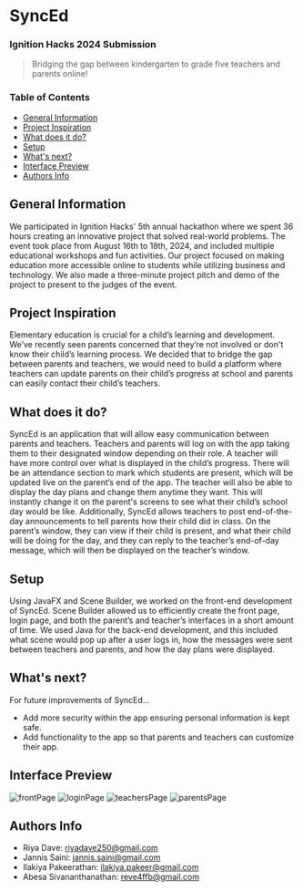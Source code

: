 # SyncEd
### Ignition Hacks 2024 Submission 

> Bridging the gap between kindergarten to grade five teachers and parents online!

### Table of Contents
- [General Information](https://github.com/asce2619/SyncEd#general-information)
- [Project Inspiration](https://github.com/asce2619/SyncEd#project-inspiration)
- [What does it do?](https://github.com/asce2619/SyncEd#what-does-it-do)
- [Setup](https://github.com/asce2619/SyncEd#setup)
- [What's next?](https://github.com/asce2619/SyncEd#setup)
- [Interface Preview](https://github.com/asce2619/SyncEd#interface-preview)
- [Authors Info](https://github.com/asce2619/SyncEd#authors-info)

## General Information
We participated in Ignition Hacks' 5th annual hackathon where we spent 36 hours creating an innovative project that solved real-world problems. The event took place from August 16th to 18th, 2024, and included multiple educational workshops and fun activities. Our project focused on making education more accessible online to students while utilizing business and technology. We also made a three-minute project pitch and demo of the project to present to the judges of the event.

## Project Inspiration 
Elementary education is crucial for a child’s learning and development. We’ve recently seen parents concerned that they’re not involved or don't know their child’s learning process. We decided that to bridge the gap between parents and teachers, we would need to build a platform where teachers can update parents on their child’s progress at school and parents can easily contact their child’s teachers. 

## What does it do?
SyncEd is an application that will allow easy communication between parents and teachers. Teachers and parents will log on with the app taking them to their designated window depending on their role. A teacher will have more control over what is displayed in the child’s progress. There will be an attendance section to mark which students are present, which will be updated live on the parent’s end of the app. The teacher will also be able to display the day plans and change them anytime they want. This will instantly change it on the parent's screens to see what their child’s school day would be like. Additionally, SyncEd allows teachers to post end-of-the-day announcements to tell parents how their child did in class. On the parent’s window, they can view if their child is present, and what their child will be doing for the day, and they can reply to the teacher’s end-of-day message, which will then be displayed on the teacher’s window. 

## Setup
Using JavaFX and Scene Builder, we worked on the front-end development of SyncEd. Scene Builder allowed us to efficiently create the front page, login page, and both the parent’s and teacher’s interfaces in a short amount of time. We used Java for the back-end development, and this included what scene would pop up after a user logs in, how the messages were sent between teachers and parents, and how the day plans were displayed.

## What's next?
For future improvements of SyncEd...
* Add more security within the app ensuring personal information is kept safe.
* Add functionality to the app so that parents and teachers can customize their app.

## Interface Preview
![frontPage](https://github.com/user-attachments/assets/6b54aa6b-c294-471d-aa7a-c2c407b43879)
![loginPage](https://github.com/user-attachments/assets/0a7e386f-7f42-4857-a79d-c0f3bfb7c685)
![teachersPage](https://github.com/user-attachments/assets/670c1d9b-a9d6-49c4-8dbe-0a6bc60e5748)
![parentsPage](https://github.com/user-attachments/assets/4afea0d4-8460-4cff-b0d1-6d706fff3031)

## Authors Info
* Riya Dave: riyadave250@gmail.com
* Jannis Saini: jannis.saini@gmail.com
* Ilakiya Pakeerathan: ilakiya.pakeer@gmail.com
* Abesa Sivananthanathan: reve4ffb@gmail.com
